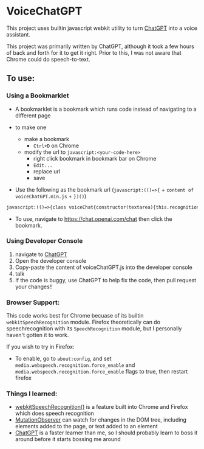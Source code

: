 # VoiceChatGPT
This project uses builtin javascript webkit utility to turn [ChatGPT](https://chat.openai.com/chat) into a voice assistant.

This project was primarily written by ChatGPT, although it took a few hours of back and forth for it to get it right. 
Prior to this, I was not aware that Chrome could do speech-to-text.

## To use:

### Using a Bookmarklet
* A bookmarklet is a bookmark which runs code instead of navigating to a different page
* to make one
    * make a bookmark 
      * `Ctrl+D` on Chrome
    * modify the url to `javascript:<your-code-here>` 
      * right click bookmark in bookmark bar on Chrome
      * `Edit...`
      * replace url
      * save
    
* Use the following as the bookmark url (`javascript:(()=>{` + `content of voiceChatGPT.min.js` + `})()`)
```html
javascript:(()=>{class voiceChat{constructor(textarea){this.recognition=new (window.SpeechRecognition || window.webkitSpeechRecognition)();this.recognition.interimResults=true;this.speechSynthesis=window.speechSynthesis;this.observer=new MutationObserver(this.onMutation.bind(this));this.utterance=null;this.lastSpoken="";this.utterancesStarted=0;this.utterancesCompleted=0;this.onResult=this.onResult.bind(this);this.onEnd=this.onEnd.bind(this);this.onMutation=this.onMutation.bind(this);this.onBoundary=this.onBoundary.bind(this);this.onSpeechEnd=this.onSpeechEnd.bind(this);this.textarea=textarea;this.start()}onResult(event){const transcript=Array.from(event.results).map(result=>result[0]).map(result=>result.transcript).join("");this.textarea.value=transcript}onEnd(event){const submitButton=this.textarea.nextElementSibling;this.lastSpoken="";submitButton.click()}onMutation(mutations){mutations.forEach(mutation=>{if(mutation.type==="childList"){const chatbotResponse=mutation.addedNodes[0];if(chatbotResponse){this.observer.observe(chatbotResponse,{childList:true,subtree:true,characterData:true,characterDataOldValue:true})}}else if(mutation.type==="characterData"){const text=mutation.oldValue;if(text&&text!==this.lastSpoken){let t=text.replace(this.lastSpoken,"");if(!this.utterance){this.utterance=new SpeechSynthesisUtterance;this.utterance.rate=2;this.speechSynthesis.addEventListener("boundary",this.onBoundary);this.utterance.addEventListener("end",this.onSpeechEnd)}this.utterance.text+=t;this.lastSpoken=text;if(!this.speechSynthesis.pending){this.utterance.text=t;this.utterancesStarted+=1;this.speechSynthesis.speak(this.utterance)}}}})}onBoundary(event){if(event.name==="word"){let t=event.utterance.text;if(t.includes(" ")){t=t.substring(0,t.indexOf(" "))+"..."}else{t+="..."}event.utterance.text=t;console.log("Modified utterance text:",event.utterance)}}onSpeechEnd(){console.warn("speech end");this.utterancesCompleted+=1;let u=this.utterancesCompleted;setTimeout((()=>{console.warn(u,this.utterancesStarted);if(this.utterancesStarted===u){this.recognition.start()}}).bind(this),1e3)}start(){this.recognition.addEventListener("result",this.onResult);this.recognition.addEventListener("end",this.onEnd);this.recognition.start();this.observer.observe(document.body,{childList:true,subtree:true})}cancel(){speechSynthesis.cancel()}}function listen(){const textarea=document.getElementsByTagName("textarea")[0];const recognition=new voiceChat(textarea);}listen();})()
```

* To use, navigate to https://chat.openai.com/chat then click the bookmark.


### Using Developer Console
1. navigate to [ChatGPT](https://chat.openai.com/chat)
2. Open the developer console
3. Copy-paste the content of voiceChatGPT.js into the developer console
4. talk
5. If the code is buggy, use ChatGPT to help fix the code, then pull request your changes!!

### Browser Support:
This code works best for Chrome becuase of its builtin `webkitSpeechRecognition` module. Firefox theoretically can do speechrecognition with its `SpeechRecognition` module, but I personally haven't gotten it to work.

If you wish to try in Firefox:
* To enable, go to `about:config`, and set `media.webspeech.recognition.force_enable` and `media.webspeech.recognition.force_enable` flags to true, then restart firefox
### Things I learned:
* [webkitSpeechRecognition()](https://developer.mozilla.org/en-US/docs/Web/API/SpeechRecognition) is a feature built into Chrome and Firefox which does speech recognition
* [MutationObserver](https://developer.mozilla.org/en-US/docs/Web/API/MutationObserver) can watch for changes in the DOM tree, including elements added to the page, or text added to an element
* [ChatGPT](https://chat.openai.com/chat) is a faster learner than me, so I should probably learn to boss it around before it starts bossing me around